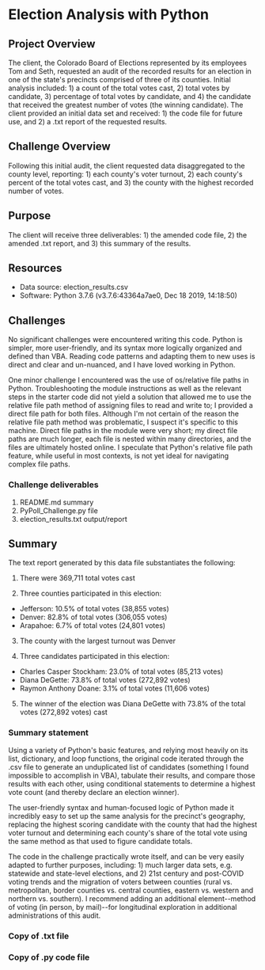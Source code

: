 # Election Analysis with Python

## Project Overview
The client, the Colorado Board of Elections represented by its employees Tom and Seth, requested an audit of the recorded results for an election in one of the state's precincts comprised of three of its counties.  Initial analysis included: 1) a count of the total votes cast, 2) total votes by candidate, 3) percentage of total votes by candidate, and 4) the candidate that received the greatest number of votes (the winning candidate).  The client provided an initial data set and received: 1) the code file for future use, and 2) a .txt report of the requested results.

## Challenge Overview
Following this initial audit, the client requested data disaggregated to the county level, reporting: 1) each county's voter turnout, 2) each county's percent of the total votes cast, and 3) the county with the highest recorded number of votes.

## Purpose
The client will receive three deliverables: 1) the amended code file, 2) the amended .txt report, and 3) this summary of the results.

## Resources
- Data source: election_results.csv
- Software: Python 3.7.6 (v3.7.6:43364a7ae0, Dec 18 2019, 14:18:50)

## Challenges
No significant challenges were encountered writing this code.  Python is simpler, more user-friendly, and its syntax more logically organized and defined than VBA.  Reading code patterns and adapting them to new uses is direct and clear and un-nuanced, and I have loved working in Python.

One minor challenge I encountered was the use of os/relative file paths in Python.  Troubleshooting the module instructions as well as the relevant steps in the starter code did not yield a solution that allowed me to use the relative file path method of assigning files to read and write to; I provided a direct file path for both files.  Although I'm not certain of the reason the relative file path method was problematic, I suspect it's specific to this machine.  Direct file paths in the module were very short; my direct file paths are much longer, each file is nested within many directories, and the files are ultimately hosted online.  I speculate that Python's relative file path feature, while useful in most contexts, is not yet ideal for navigating complex file paths.

### Challenge deliverables
1. README.md summary
2. PyPoll_Challenge.py file
3. election_results.txt output/report

## Summary
The text report generated by this data file substantiates the following:

1. There were 369,711 total votes cast

2. Three counties participated in this election:
  - Jefferson: 10.5% of total votes (38,855 votes)
  - Denver: 82.8% of total votes (306,055 votes)
  - Arapahoe: 6.7% of total votes (24,801 votes)

3. The county with the largest turnout was Denver

4. Three candidates participated in this election:
  - Charles Casper Stockham: 23.0% of total votes (85,213 votes)
  - Diana DeGette: 73.8% of total votes (272,892 votes)
  - Raymon Anthony Doane: 3.1% of total votes (11,606 votes)

5. The winner of the election was Diana DeGette with 73.8% of the total votes (272,892 votes) cast

### Summary statement
Using a variety of Python's basic features, and relying most heavily on its list, dictionary, and loop functions, the original code iterated through the .csv file to generate an unduplicated list of candidates (something I found impossible to accomplish in VBA), tabulate their results, and compare those results with each other, using conditional statements to determine a highest vote count (and thereby declare an election winner).

The user-friendly syntax and human-focused logic of Python made it incredibly easy to set up the same analysis for the precinct's geography, replacing the highest scoring candidate with the county that had the highest voter turnout and determining each county's share of the total vote using the same method as that used to figure candidate totals.

The code in the challenge practically wrote itself, and can be very easily adapted to further purposes, including: 1) much larger data sets, e.g. statewide and state-level elections, and 2) 21st century and post-COVID voting trends and the migration of voters between counties (rural vs. metropolitan, border counties vs. central counties, eastern vs. western and northern vs. southern).  I recommend adding an additional element--method of voting (in person, by mail)--for longitudinal exploration in additional administrations of this audit.

### Copy of .txt file

### Copy of .py code file
